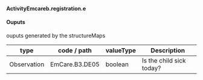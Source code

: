 #### ActivityEmcareb.registration.e

#### Ouputs

ouputs generated by the structureMaps

| type | code / path | valueType | Description |
|---|---|---|---|
| Observation | EmCare.B3.DE05 | boolean | Is the child sick today? |

